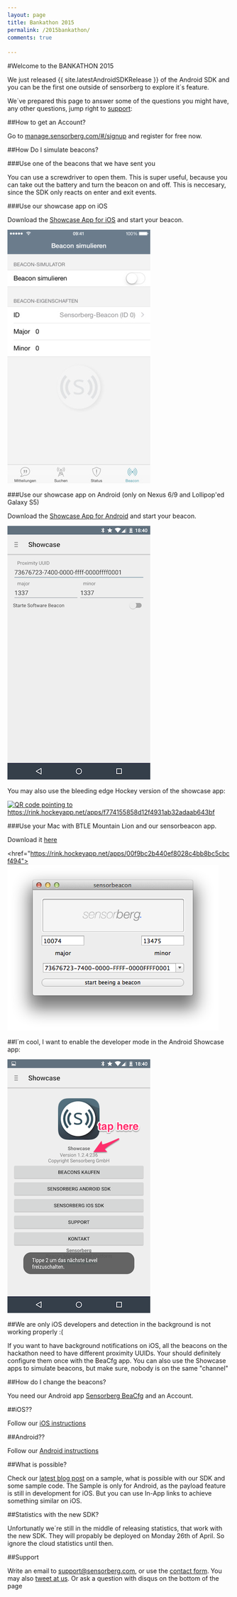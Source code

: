 ```yaml
---
layout: page
title: Bankathon 2015
permalink: /2015bankathon/
comments: true

---
```


#Welcome to the BANKATHON 2015

We just released {{ site.latestAndroidSDKRelease }} of the Android SDK and you can be the first one outside of sensorberg to explore it´s feature.
 
We´ve prepared this page to answer some of the questions you might have, any other questions, jump right to [support](#support):

##How to get an Account? 

Go to <a href="https://manage.sensorberg.com/#/signup">manage.sensorberg.com/#/signup</a> and register for free now.

##How Do I simulate beacons?

###Use one of the beacons that we have sent you

You can use a screwdriver to open them. This is super useful, because you can take out the battery and turn the beacon on and off. This is neccesary, since the SDK only reacts on enter and exit events.

###Use our showcase app on iOS

Download the [Showcase App for iOS](https://itunes.apple.com/de/app/sensorberg-showcase/id882711177?mt=8) and start your beacon.

<a href="https://itunes.apple.com/de/app/sensorberg-showcase/id882711177?mt=8"><img src="/images/pages/2015bankathon/showcaseiOS.jpeg" alt="screenshot of showcase on iOS"></a>

###Use our showcase app on Android (only on Nexus 6/9 and Lollipop'ed Galaxy S5)

Download the [Showcase App for Android](https://play.google.com/store/apps/details?id=com.sensorberg.android.showcase) and start your beacon.

<img src="/images/pages/2015bankathon/showcaseAndroid2.png" alt="Showcase Android - Simulate Beacon">

You may also use the bleeding edge Hockey version of the showcase app:

<a href="https://rink.hockeyapp.net/apps/f774155858d12f4931ab32adaab643bf"><img alt="QR code pointing to https://rink.hockeyapp.net/apps/f774155858d12f4931ab32adaab643bf" src="https://chart.googleapis.com/chart?cht=qr&chl=https%3A%2F%2Frink.hockeyapp.net%2Fapps%2Ff774155858d12f4931ab32adaab643bf&chs=256x256"></a>

###Use your Mac with BTLE Mountain Lion and our sensorbeacon app.

Download it [here](https://rink.hockeyapp.net/apps/00f9bc2b440ef8028c4bb8bc5cbcf494)

<href="https://rink.hockeyapp.net/apps/00f9bc2b440ef8028c4bb8bc5cbcf494"><img src="/images/pages/2015bankathon/sensorbeacon.png" alt="screenshot of sensorbeacon"></a>

##I´m cool, I want to enable the developer mode in the Android Showcase app:

<img src="/images/pages/2015bankathon/showcaseAndroid.png" alt="Showcase Android - Developer mode">


##We are only iOS developers and detection in the background is not working properly :(

If you want to have background notifications on iOS, all the beacons on the hackathon need to have different proximity UUIDs. Your should definitely configure them once with the BeaCfg app. You can also use the Showcase apps to simulate beacons, but make sure, nobody is on the same "channel"

##How do I change the beacons?

You need our Android app [Sensorberg BeaCfg](https://play.google.com/store/apps/details?id=com.sensorberg.bconfig) and an Account.

##iOS??

Follow our <a href="/ios">iOS instructions</a>

##Android??

Follow our <a href="/android">Android instructions</a>

##What is possible?

Check our [latest blog post](/2015/04/Unlimited-Use-Cases-With-Action-Payload/) on a sample, what is possible with our SDK and some sample code. The Sample is only for Android, as the payload feature is still in development for iOS. But you can use In-App links to achieve something similar on iOS.

##Statistics with the new SDK?

Unfortunatly we´re still in the middle of releasing statistics, that work with the new SDK. They will propably be deployed on Monday 26th of April. So ignore the cloud statistics until then.

<span id="support"/>
##Support

Write an email to support@sensorberg.com, or use the [contact form](https://sensorberg.zendesk.com/hc/en-us/requests/new). You may also <a class="twitter-mention-button" href="https://twitter.com/intent/tweet?screen_name=sensordev">tweet at us</a>. Or ask a question with disqus on the bottom of the page


<script>
window.twttr=(function(d,s,id){var js,fjs=d.getElementsByTagName(s)[0],t=window.twttr||{};if(d.getElementById(id))return;js=d.createElement(s);js.id=id;js.src="https://platform.twitter.com/widgets.js";fjs.parentNode.insertBefore(js,fjs);t._e=[];t.ready=function(f){t._e.push(f);};return t;}(document,"script","twitter-wjs"));
</script>

  
